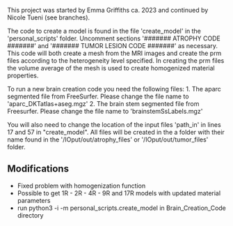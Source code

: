 This project was started by Emma Griffiths ca. 2023 and continued by Nicole Tueni (see branches).

The code to create a model is found in the file 'create_model' in the 'personal_scripts' folder. Uncomment sections '####### ATROPHY CODE #######' and '####### TUMOR LESION CODE #######' as necessary. This code will both create a mesh from the MRI images and create the prm files according to the heterogeneity level specified. In creating the prm files the volume average of the mesh is used to create homogenized material properties.

To run a new brain creation code you need the following files: 1. The aparc segmented file from FreeSurfer. Please change the file name to 'aparc_DKTatlas+aseg.mgz' 2. The brain stem segmented file from Freesurfer. Please change the file name to 'brainstemSsLabels.mgz'

You will also need to change the location of the input files 'path_in' in lines 17 and 57 in "create_model". All files will be created in the a folder with their name found in the '/IOput/out/atrophy_files' or '/IOput/out/tumor_files' folder.

## Modifications ##
- Fixed problem with homogenization function
- Possible to get 1R - 2R - 4R - 9R and 17R models with updated material parameters
- run python3 -i -m personal_scripts.create_model in Brain_Creation_Code directory

